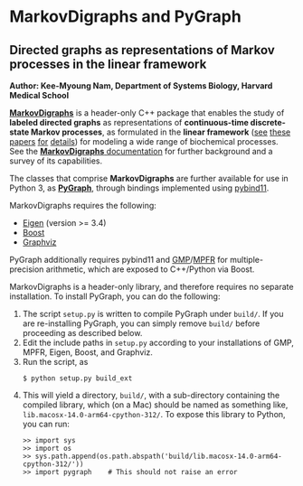 # MarkovDigraphs and PyGraph

## Directed graphs as representations of Markov processes in the linear framework

**Author: Kee-Myoung Nam, Department of Systems Biology, Harvard Medical School**

[**MarkovDigraphs**](https://kmnam.github.io/markov-digraphs/)
is a header-only C++ package that enables the study of **labeled directed
graphs** as representations of **continuous-time discrete-state Markov
processes**, as formulated in the
**linear framework** ([see](https://journals.plos.org/plosone/article?id=10.1371/journal.pone.0036321) [these](https://link.springer.com/article/10.1007/s11538-013-9884-8) [papers](https://bmcbiol.biomedcentral.com/articles/10.1186/s12915-014-0102-4) [for](https://royalsocietypublishing.org/doi/10.1098/rsfs.2022.0013) [details](https://www.frontiersin.org/articles/10.3389/fcell.2023.1233808/abstract))
for modeling a wide range of biochemical processes. See the
[**MarkovDigraphs** documentation](https://kmnam.github.io/markov-digraphs/)
for further background and a survey of its capabilities.  

The classes that comprise **MarkovDigraphs** are further available for use in
Python 3, as [**PyGraph**](https://kmnam.github.io/pygraph-docs/), through 
bindings implemented using [pybind11](https://pybind11.readthedocs.io/en/stable/).

MarkovDigraphs requires the following:
- [Eigen](https://eigen.tuxfamily.org/index.php?title=Main_Page) (version >= 3.4)
- [Boost](https://www.boost.org/)
- [Graphviz](https://www.graphviz.org/)

PyGraph additionally requires pybind11 and [GMP](https://gmplib.org)/[MPFR](https://mpfr.org)
for multiple-precision arithmetic, which are exposed to C++/Python via Boost.

MarkovDigraphs is a header-only library, and therefore requires no separate
installation. To install PyGraph, you can do the following:
1. The script ``setup.py`` is written to compile PyGraph under ``build/``.
   If you are re-installing PyGraph, you can simply remove ``build/`` before
   proceeding as described below. 
2. Edit the include paths in ``setup.py`` according to your installations of 
   GMP, MPFR, Eigen, Boost, and Graphviz.
3. Run the script, as 
   ```
   $ python setup.py build_ext
   ```
4. This will yield a directory, ``build/``, with a sub-directory containing
   the compiled library, which (on a Mac) should be named as something like,
   ``lib.macosx-14.0-arm64-cpython-312/``. To expose this library to Python, 
   you can run:
   ```
   >> import sys
   >> import os
   >> sys.path.append(os.path.abspath('build/lib.macosx-14.0-arm64-cpython-312/'))
   >> import pygraph    # This should not raise an error
   ```

